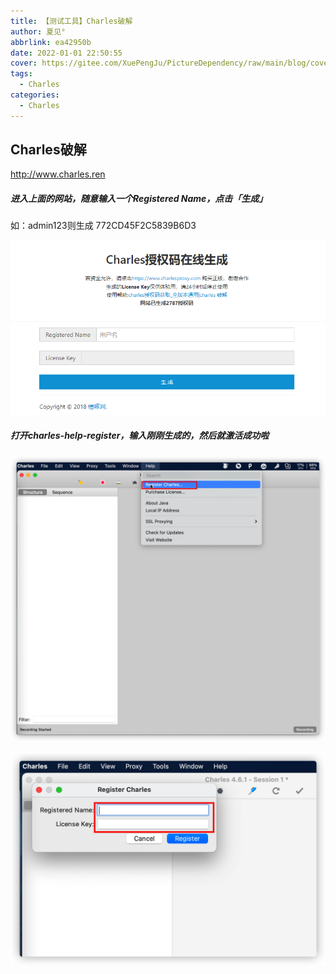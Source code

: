 ```yaml
---
title: 【测试工具】Charles破解
author: 夏见°
abbrlink: ea42950b
date: 2022-01-01 22:50:55
cover: https://gitee.com/XuePengJu/PictureDependency/raw/main/blog/cover-01/1.png
tags:
  - Charles
categories:
  - Charles
---
```

## Charles破解

http://www.charles.ren

##### 进入上面的网站，随意输入一个Registered Name，点击「生成」

如：admin123则生成 772CD45F2C5839B6D3

 ![img](/img/charles_20220101225450.png) 

##### 打开charles-help-register，输入刚刚生成的，然后就激活成功啦

 ![img](/img/8B2FEFE6-9051-432B-BAED-7B76EFA85FE1.png) 

 ![img](/img/1EE1E433-AB1C-436F-95B0-EFDA18C2BE82.png) 